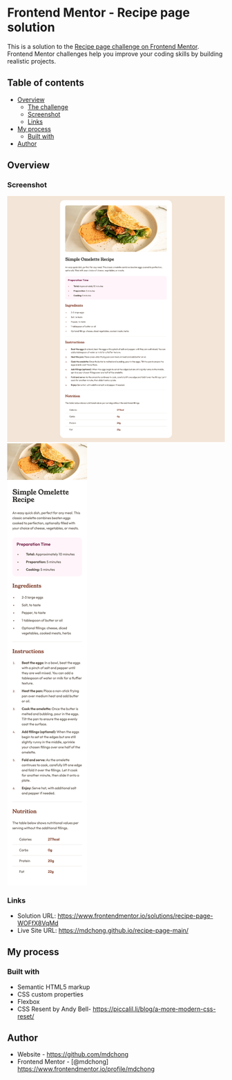 # Frontend Mentor - Recipe page solution

This is a solution to the [Recipe page challenge on Frontend Mentor](https://www.frontendmentor.io/challenges/recipe-page-KiTsR8QQKm). Frontend Mentor challenges help you improve your coding skills by building realistic projects. 

## Table of contents

- [Overview](#overview)
  - [The challenge](#the-challenge)
  - [Screenshot](#screenshot)
  - [Links](#links)
- [My process](#my-process)
  - [Built with](#built-with)
- [Author](#author)

## Overview

### Screenshot

<img src="./assets/screenshot/desktop.png">
<img src="./assets/screenshot/mobile.png">

### Links

- Solution URL: https://www.frontendmentor.io/solutions/recipe-page-WOFfX8VqMd
- Live Site URL: https://mdchong.github.io/recipe-page-main/

## My process

### Built with

- Semantic HTML5 markup
- CSS custom properties
- Flexbox
- CSS Resent by Andy Bell- https://piccalil.li/blog/a-more-modern-css-reset/

## Author

- Website - https://github.com/mdchong
- Frontend Mentor - [@mdchong] https://www.frontendmentor.io/profile/mdchong
